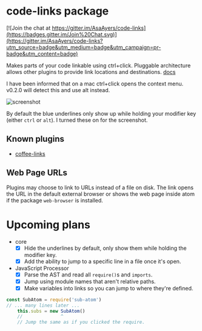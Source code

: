 # code-links package

[![Join the chat at https://gitter.im/AsaAyers/code-links](https://badges.gitter.im/Join%20Chat.svg)](https://gitter.im/AsaAyers/code-links?utm_source=badge&utm_medium=badge&utm_campaign=pr-badge&utm_content=badge)

Makes parts of your code linkable using ctrl+click. Pluggable architecture
allows other plugins to provide link locations and destinations. [docs](docs/service_provider.md)

I have been informed that on a mac ctrl+click opens the context menu. v0.2.0
will detect this and use alt instead.

![screenshot](https://raw.githubusercontent.com/AsaAyers/code-links/master/screenshot.png)

By default the blue underlines only show up while holding your modifier key (either `ctrl` or `alt`). I turned these on for the screenshot.

## Known plugins

* [coffee-links](https://atom.io/packages/coffee-links)

## Web Page URLs

Plugins may choose to link to URLs instead of a file on disk. The link opens the URL in the default external browser or shows the web page inside atom if the package `web-browser` is installed.

# Upcoming plans

* core
  * [x] Hide the underlines by default, only show them while holding the modifier key.
  * [x] Add the ability to jump to a specific line in a file once it's open.
* JavaScript Processor
  * [x] Parse the AST and read all `require()`s and `imports`.
  * [x] Jump using module names that aren't relative paths.
  * [x] Make variables into links so you can jump to where they're defined.

```javascript
const SubAtom = require('sub-atom')
// ... many lines later ...
    this.subs = new SubAtom()
    //              ^
    // Jump the same as if you clicked the require.
```
